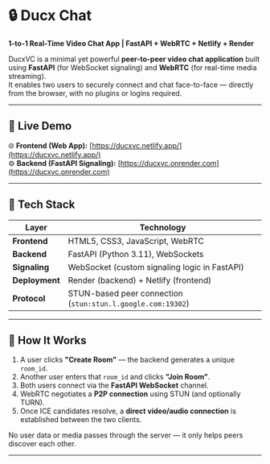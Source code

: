 # 🔒 Ducx Chat  
**1-to-1 Real-Time Video Chat App | FastAPI + WebRTC + Netlify + Render**

DucxVC is a minimal yet powerful **peer-to-peer video chat application** built using **FastAPI** (for WebSocket signaling) and **WebRTC** (for real-time media streaming).  
It enables two users to securely connect and chat face-to-face — directly from the browser, with no plugins or logins required.

---

## 🚀 Live Demo
🌐 **Frontend (Web App):** [https://ducxvc.netlify.app/](https://ducxvc.netlify.app/)  
⚙️ **Backend (FastAPI Signaling):** [https://ducxvc.onrender.com](https://ducxvc.onrender.com)

---

## 🧩 Tech Stack

| Layer | Technology |
|-------|-------------|
| **Frontend** | HTML5, CSS3, JavaScript, WebRTC |
| **Backend** | FastAPI (Python 3.11), WebSockets |
| **Signaling** | WebSocket (custom signaling logic in FastAPI) |
| **Deployment** | Render (backend) + Netlify (frontend) |
| **Protocol** | STUN-based peer connection (`stun:stun.l.google.com:19302`) |

---

## 🧠 How It Works

1. A user clicks **"Create Room"** — the backend generates a unique `room_id`.  
2. Another user enters that `room_id` and clicks **"Join Room"**.  
3. Both users connect via the **FastAPI WebSocket** channel.
4. WebRTC negotiates a **P2P connection** using STUN (and optionally TURN).
5. Once ICE candidates resolve, a **direct video/audio connection** is established between the two clients.

No user data or media passes through the server — it only helps peers discover each other.  

---
